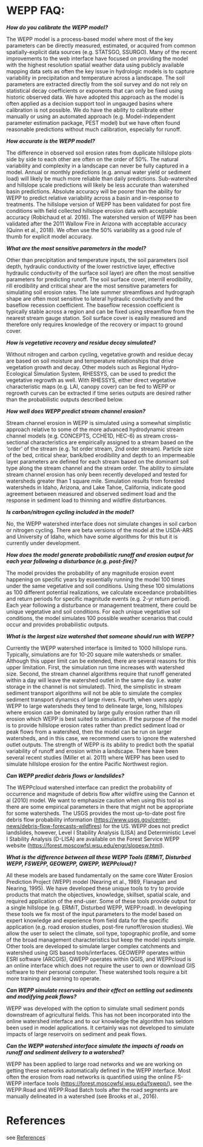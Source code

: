 # WEPP FAQ:

**_How do you calibrate the WEPP model?_**

The WEPP model is a process-based model where most of the key parameters can be directly measured, estimated, or acquired from common spatially-explicit data sources (e.g. STATSGO, SSURGO). Many of the recent improvements to the web interface have focused on providing the model with the highest resolution spatial weather data using publicly available mapping data sets as often the key issue in hydrologic models is to capture variability in precipitation and temperature across a landscape. The soil parameters are extracted directly from the soil survey and do not rely on statistical decay coefficients or exponents that can only be fixed using historic observed data. We have adopted this approach as the model is often applied as a decision support tool in ungauged basins where calibration is not possible. We do have the ability to calibrate either manually or using an automated approach (e.g. Model-independent parameter estimation package, PEST model) but we have often found reasonable predictions without much calibration, especially for runoff.  

**_How accurate is the WEPP model?_**

The difference in observed soil erosion rates from duplicate hillslope plots side by side to each other are often on the order of 50%. The natural variability and complexity in a landscape can never be fully captured in a model. Annual or monthly predictions (e.g. annual water yield or sediment load) will likely be much more reliable than daily predictions. Sub-watershed and hillslope scale predictions will likely be less accurate than watershed basin predictions. Absolute accuracy will be poorer than the ability for WEPP to predict relative variability across a basin and in-response to treatments. The hillslope version of WEPP has been validated for post fire conditions with field collected hillslope erosion data with acceptable accuracy (Robichaud et al. 2016). The watershed version of WEPP has been validated after the 2011 Wallow Fire in Arizona with acceptable accuracy (Quinn et al., 2018). We often use the 50% variability as a good rule of thumb for explicit model accuracy.

**_What are the most sensitive parameters in the model?_** 

Other than precipitation and temperature inputs, the soil parameters (soil depth, hydraulic conductivity of the lower restrictive layer, effective hydraulic conductivity of the surface soil layer) are often the most sensitive parameters for predicting runoff. The soil surface cover, interrill erodibility, rill erodibility and critical shear are the most sensitive parameters for simulating soil erosion rates. The late summer streamflows and hydrograph shape are often most sensitive to lateral hydraulic conductivity and the baseflow recession coefficient. The baseflow recession coefficient is typically stable across a region and can be fixed using streamflow from the nearest stream gauge station. Soil surface cover is easily measured and therefore only requires knowledge of the recovery or impact to ground cover.

**_How is vegetative recovery and residue decay simulated?_**

Without nitrogen and carbon cycling, vegetative growth and residue decay are based on soil moisture and temperature relationships that drive vegetation growth and decay. Other models such as Regional Hydro-Ecological Simulation System, RHESSYS, can be used to predict the vegetative regrowth as well. With RHESSYS, either direct vegetative characteristic maps (e.g. LAI, canopy cover) can be fed to WEPP or regrowth curves can be extracted if time series outputs are desired rather than the probabilistic outputs described below.

**_How well does WEPP predict stream channel erosion?_**

Stream channel erosion in WEPP is simulated using a somewhat simplistic approach relative to some of the more advanced hydrodynamic stream channel models (e.g. CONCEPTS, CCHE1D, HEC-6) as stream cross-sectional characteristics are empirically assigned to a stream based on the ‘order’ of the stream (e.g. 1st order stream, 2nd order stream). Particle size of the bed, critical shear, bank/bed erodibility and depth to an impermeable layer parameters are defined for each stream based on the dominant soil type along the stream channel and the stream order. The ability to simulate stream channel erosion has only been recently developed and tested for watersheds greater than 1 square mile. Simulation results from forested watersheds in Idaho, Arizona, and Lake Tahoe, California, indicate good agreement between measured and observed sediment load and the response in sediment load to thinning and wildfire disturbances.

**_Is carbon/nitrogen cycling included in the model?_**

No, the WEPP watershed interface does not simulate changes in soil carbon or nitrogen cycling. There are beta versions of the model at the USDA-ARS and University of Idaho, which have some algorithms for this but it is currently under development.

**_How does the model generate probabilistic runoff and erosion output for each year following a disturbance (e.g. post-fire)?_**
 
The model provides the probability of any magnitude erosion event happening on specific years by essentially running the model 100 times under the same vegetative and soil conditions. Using these 100 simulations as 100 different potential realizations, we calculate exceedance probabilities and return periods for specific magnitude events (e.g. 2-yr return period). Each year following a disturbance or management treatment, there could be unique vegetative and soil conditions. For each unique vegetative soil conditions, the model simulates 100 possible weather scenarios that could occur and provides probabilistic outputs.

**_What is the largest size watershed that someone should run with WEPP?_**

Currently the WEPP watershed interface is limited to 1000 hillslope runs. Typically, simulations are for 10-20 square mile watersheds or smaller. Although this upper limit can be extended, there are several reasons for this upper limitation. First, the simulation run time increases with watershed size. Second, the stream channel algorithms require that runoff generated within a day will leave the watershed outlet in the same day (i.e. water storage in the channel is not simulated). Third, the simplistic in stream sediment transport algorithms will not be able to simulate the complex sediment transport dynamics of large rivers. Fourth, when users apply WEPP to large watersheds they tend to delineate large, long, hillslopes where erosion can be dominated by large gully erosion rather than rill erosion which WEPP is best suited to simulation. If the purpose of the model is to provide hillslope erosion rates rather than predict sediment load or peak flows from a watershed, then the model can be run on larger watersheds, and in this case, we recommend users to ignore the watershed outlet outputs. The strength of WEPP is its ability to predict both the spatial variability of runoff and erosion within a landscape. There have been several recent studies (Miller et al. 2011) where WEPP has been used to simulate hillslope erosion for the entire Pacific Northwest region.

**_Can WEPP predict debris flows or landslides?_**

The WEPPcloud watershed interface can predict the probability of occurrence and magnitude of debris flow after wildfire using the Cannon et al (2010) model. We want to emphasize caution when using this tool as there are some empirical parameters in there that might not be appropriate for some watersheds. The USGS provides the most up-to-date post fire debris flow probability information (https://www.usgs.gov/center-news/debris-flow-forecasts-wildfires) for the US. WEPP does not predict landslides, however, Level I Stability Analysis (LISA) and Deterministic Level I Stability Analysis (D-LISA) are available on the Forest Service WEPP website (https://forest.moscowfsl.wsu.edu/engr/slopesw.html).

**_What is the difference between all these WEPP Tools (ERMiT, Disturbed WEPP, FSWEPP, GEOWEPP, QWEPP, WEPPcloud)?_**

All these models are based fundamentally on the same core Water Erosion Prediction Project (WEPP) model (Nearing et al., 1989, Flanagan and Nearing, 1995). We have developed these unique tools to try to provide products that match the objectives, knowledge, skillset, spatial scale, and required application of the end-user.  Some of these tools provide output for a single hillslope (e.g. ERMiT, Disturbed WEPP, WEPP:road). 
In developing these tools we fix most of the input parameters to the model based on expert knowledge and experience from field data for the specific application (e.g. road erosion studies, post-fire runoff/erosion studies).  We allow the user to select the climate, soil type, topographic profile, and some of the broad management characteristics but keep the model inputs simple. Other tools are developed to simulate larger complex catchments and watershed using GIS based tools/interfaces. GEOWEPP operates within ESRI software (ARCGIS), QWEPP operates within QGIS, and WEPPcloud is an online interface which does not require the user to own or download GIS software to their personal computer. These watershed tools require a bit more training and learning to operate.

**_Can WEPP simulate reservoirs and their effect on settling out sediments and modifying peak flows?_**

WEPP was developed with the option to simulate small sediment ponds downstream of agricultural fields. This has not been incorporated into the online watershed interface and to our knowledge the algorithm has seldom been used in model applications. It certainly was not developed to simulate impacts of large reservoirs on sediment and peak flows.

**_Can the WEPP watershed interface simulate the impacts of roads on runoff and sediment delivery to a watershed?_**

WEPP has been applied to large road networks and we are working on getting these networks automatically defined in the WEPP interface. Most often the erosion from road networks is quantified using the online FS-WEPP interface tools (https://forest.moscowfsl.wsu.edu/fswepp/), see the WEPP:Road and WEPP:Road Batch tools after the road segments are manually delineated in a watershed (see Brooks et al., 2016).
  
# References

see [References](ReadMe#References)
